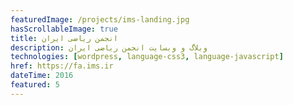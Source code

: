 ```yaml
---
featuredImage: /projects/ims-landing.jpg
hasScrollableImage: true
title: انجمن ریاضی ایران
description: وبلاگ و وبسایت انجمن ریاضی ایران
technologies: [wordpress, language-css3, language-javascript]
href: https://fa.ims.ir
dateTime: 2016
featured: 5
---
```

